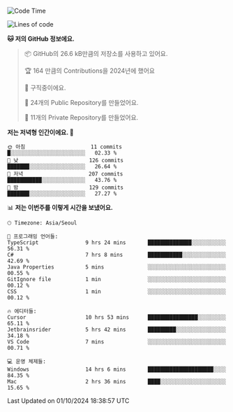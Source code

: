  <!--START_SECTION:waka-->
![Code Time](http://img.shields.io/badge/Code%20Time-855%20hrs%2043%20mins-blue)

![Lines of code](https://img.shields.io/badge/%EC%A0%80%EB%8A%94%20%EC%97%AC%ED%83%9C%EA%B9%8C%EC%A7%80%20-414.0%20thousand%20%EC%A4%84%EC%9D%98%20%EC%BD%94%EB%93%9C%EB%A5%BC%20%EC%9E%91%EC%84%B1%ED%96%88%EC%96%B4%EC%9A%94.-blue)

**🐱 저의 GitHub 정보에요.** 

> 📦 GitHub의 26.6 kB만큼의 저장소를 사용하고 있어요. 
 > 
> 🏆 164 만큼의 Contributions을 2024년에 했어요
 > 
> 💼 구직중이에요.
 > 
> 📜 24개의 Public Repository를 만들었어요. 
 > 
> 🔑 11개의 Private Repository를 만들었어요. 
 > 
**저는 저녁형 인간이에요. 🦉** 

```text
🌞 아침                     11 commits          █░░░░░░░░░░░░░░░░░░░░░░░░   02.33 % 
🌆 낮　                     126 commits         ███████░░░░░░░░░░░░░░░░░░   26.64 % 
🌃 저녁                     207 commits         ███████████░░░░░░░░░░░░░░   43.76 % 
🌙 밤　                     129 commits         ███████░░░░░░░░░░░░░░░░░░   27.27 % 
```


📊 **저는 이번주를 이렇게 시간을 보냈어요.** 

```text
🕑︎ Timezone: Asia/Seoul

💬 프로그래밍 언어들: 
TypeScript               9 hrs 24 mins       ██████████████░░░░░░░░░░░   56.31 % 
C#                       7 hrs 8 mins        ███████████░░░░░░░░░░░░░░   42.69 % 
Java Properties          5 mins              ░░░░░░░░░░░░░░░░░░░░░░░░░   00.55 % 
GitIgnore file           1 min               ░░░░░░░░░░░░░░░░░░░░░░░░░   00.12 % 
CSS                      1 min               ░░░░░░░░░░░░░░░░░░░░░░░░░   00.12 % 

🔥 에디터들: 
Cursor                   10 hrs 53 mins      ████████████████░░░░░░░░░   65.11 % 
Jetbrainsrider           5 hrs 42 mins       █████████░░░░░░░░░░░░░░░░   34.18 % 
VS Code                  7 mins              ░░░░░░░░░░░░░░░░░░░░░░░░░   00.71 % 

💻 운영 체제들: 
Windows                  14 hrs 6 mins       █████████████████████░░░░   84.35 % 
Mac                      2 hrs 36 mins       ████░░░░░░░░░░░░░░░░░░░░░   15.65 % 
```


 Last Updated on 01/10/2024 18:38:57 UTC
<!--END_SECTION:waka-->
